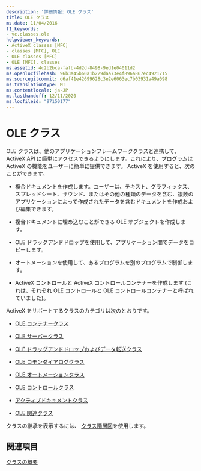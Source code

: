 ```yaml
---
description: '詳細情報: OLE クラス'
title: OLE クラス
ms.date: 11/04/2016
f1_keywords:
- vc.classes.ole
helpviewer_keywords:
- ActiveX classes [MFC]
- classes [MFC], OLE
- OLE classes [MFC]
- OLE [MFC], classes
ms.assetid: 4c2b2bca-fafb-4d2d-8498-9ed1e04011d2
ms.openlocfilehash: 96b3a45b60a1b229daa73e4f896a867ec4921715
ms.sourcegitcommit: d6af41e42699628c3e2e6063ec7b03931a49a098
ms.translationtype: MT
ms.contentlocale: ja-JP
ms.lasthandoff: 12/11/2020
ms.locfileid: "97150177"
---
```

# <a name="ole-classes"></a>OLE クラス

OLE クラスは、他のアプリケーションフレームワーククラスと連携して、ActiveX API に簡単にアクセスできるようにします。これにより、プログラムは ActiveX の機能をユーザーに簡単に提供できます。 ActiveX を使用すると、次のことができます。

- 複合ドキュメントを作成します。ユーザーは、テキスト、グラフィックス、スプレッドシート、サウンド、またはその他の種類のデータを含む、複数のアプリケーションによって作成されたデータを含むドキュメントを作成および編集できます。

- 複合ドキュメントに埋め込むことができる OLE オブジェクトを作成します。

- OLE ドラッグアンドドロップを使用して、アプリケーション間でデータをコピーします。

- オートメーションを使用して、あるプログラムを別のプログラムで制御します。

- ActiveX コントロールと ActiveX コントロールコンテナーを作成します (これは、それぞれ OLE コントロールと OLE コントロールコンテナーと呼ばれていました)。

ActiveX をサポートするクラスのカテゴリは次のとおりです。

- [OLE コンテナークラス](ole-container-classes.md)

- [OLE サーバークラス](ole-server-classes.md)

- [OLE ドラッグアンドドロップおよびデータ転送クラス](ole-drag-and-drop-and-data-transfer-classes.md)

- [OLE コモンダイアログクラス](ole-common-dialog-classes.md)

- [OLE オートメーションクラス](ole-automation-classes.md)

- [OLE コントロールクラス](ole-control-classes.md)

- [アクティブドキュメントクラス](active-document-classes.md)

- [OLE 関連クラス](ole-related-classes.md)

クラスの継承を表示するには、 [クラス階層図](hierarchy-chart.md)を使用します。

## <a name="see-also"></a>関連項目

[クラスの概要](class-library-overview.md)
